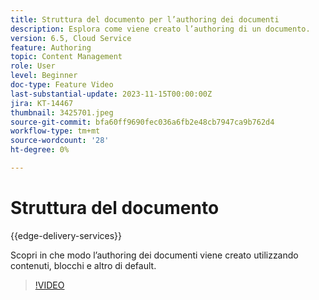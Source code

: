 ```yaml
---
title: Struttura del documento per l’authoring dei documenti
description: Esplora come viene creato l’authoring di un documento.
version: 6.5, Cloud Service
feature: Authoring
topic: Content Management
role: User
level: Beginner
doc-type: Feature Video
last-substantial-update: 2023-11-15T00:00:00Z
jira: KT-14467
thumbnail: 3425701.jpeg
source-git-commit: bfa60ff9690fec036a6fb2e48cb7947ca9b762d4
workflow-type: tm+mt
source-wordcount: '28'
ht-degree: 0%

---
```



# Struttura del documento

{{edge-delivery-services}}

Scopri in che modo l’authoring dei documenti viene creato utilizzando contenuti, blocchi e altro di default.

>[!VIDEO](https://video.tv.adobe.com/v/3425701/?learn=on)
